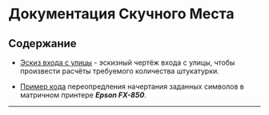 # Документация Скучного Места


## Содержание

* [Эскиз входа с улицы](boringplace/Entrance-street.dxf) - эскизный
чертёж входа с улицы, чтобы произвести расчёты требуемого количества
штукатурки.

* [Пример кода](epson-fx-850) переопредления начертания заданных символов в матричном
принтере ***Epson FX-850***.

* * *

